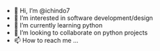 - 👋 Hi, I’m @ichindo7
- 👀 I’m interested in software development/design
- 🌱 I’m currently learning python
- 💞️ I’m looking to collaborate on python projects
- 📫 How to reach me ...

<!---
ichindo7/ichindo7 is a ✨ special ✨ repository because its `README.md` (this file) appears on your GitHub profile.
You can click the Preview link to take a look at your changes.
--->
